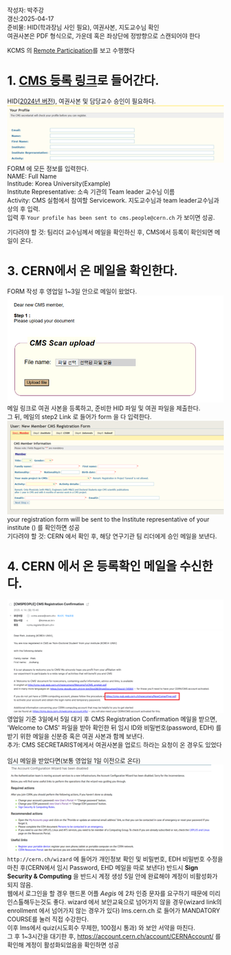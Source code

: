 작성자: 박주강<br>
갱신:2025-04-17<br>
준비물: HID(학과장님 사인 필요), 여권사본, 지도교수님 확인<br>
여권사본은 PDF 형식으로, 가운데 혹은 좌상단에 정방향으로 스캔되어야 한다<br>

KCMS 의 [Remote Participation](https://www.cms-kr.org/?page_id=681)를 보고 수행했다<br>
# 1. [CMS 등록 링크](https://cms.cern.ch/iCMS/user/registration)로 들어간다.
HID([2024년 버전](https://usersoffice.web.cern.ch/sites/default/files/HomeInstitutionDeclaration2024.pdf)), 여권사본 및 담당교수 승인이 필요하다. <br>
![Reg](/Registration_CERN_guide/image/01_reg_form.png)
FORM 에 모든 정보를 입력한다.<br>
NAME: Full Name<br>
Institude: Korea University(Example)<br>
Institute Representative: 소속 기관의 Team leader 교수님 이름<br>
Activity: CMS 실험에서 참여할 Servicework. 지도교수님과 team leader교수님과 상의 후 입력.<br>
입력 후 `Your profile has been sent to cms.people@cern.ch` 가 보이면 성공. <br>

기다려야 할 것: 팀리더 교수님께서 메일을 확인하신 후, CMS에서 등록이 확인되면 메일이 온다.<br>
# 3. CERN에서 온 메일을 확인한다.
FORM 작성 후 영업일 1~3일 안으로 메일이 왔었다. <br>
![pass](/Registration_CERN_guide/image/02_att_file.png)
메일 링크로 여권 사본을 등록하고, 준비한 HID 파일 및 여권 파일을 제출한다. <br>
그 뒤, 메일의 step2 Link 로 들어가 form 을 다 입력한다.  <br>
![form](/Registration_CERN_guide/image/03_form_two.png)
your registration form will be sent to the Institute representative of your institute () 를 확인하면 성공<br>
기다려야 할 것: CERN 에서 확인 후, 해당 연구기관 팀 리더에게 승인 메일을 보낸다.<br>

# 4. CERN 에서 온 등록확인 메일을 수신한다.
![check](/Registration_CERN_guide/image/05_reply_form.png)
영업일 기준 3일에서 5일 대기 후 CMS Registration Confirmation 메일을 받으면, 'Welcome to CMS' 파일을 받아 확인한 뒤 임시 ID와 비밀번호(password, EDH) 를 받기 위한 메일을 신분증 혹은 여권 사본과 함께 보낸다.<br>
추가: CMS SECRETARIST에게서 여권사본을 업로드 하라는 요청이 온 경우도 있었다<br>
<br>
임시 메일을 받았다면(보통 영업일 1일 이전으로 온다)<br>
![wizard](/Registration_CERN_guide/image/06_wizard_detail.png)
`http://cern.ch/wizard` 에 들어가 개인정보 확인 및 비밀번호, EDH 비밀번호 수정을 마친 후(CERN에서 임시 Password, EHD 메일을 따로 보낸다) 반드시
**Sign Security & Computing** 을 반드시 계정 생성 5일 안에 완료해야 계정이 비활성화가 되지 않음.<br>
웹에서 로그인을 할 경우 핸드폰 어플 *Aegis* 에 2차 인증 문자를 요구하기 때문에 미리 인스톨해두는것도 좋다.
wizard 에서 보안교육으로 넘어가지 않을 경우(wizard link의 enrollment 에서 넘어가지 않는 경우가 있다) lms.cern.ch 로 들어가 MANDATORY COURSE를 눌러 직접 수강한다.<br>
이후 lms에서 quiz(시도회수 무제한, 100점시 통과) 와 보안 서약을 마친다.<br>
그 후 1~3시간을 대기한 후, https://account.cern.ch/account/CERNAccount/ 를 확인해 계정이 활성화되었음을 확인하면 성공<br>
